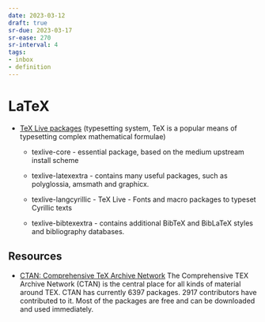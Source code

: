 ```yaml
---
date: 2023-03-12
draft: true
sr-due: 2023-03-17
sr-ease: 270
sr-interval: 4
tags:
- inbox
- definition
---
```


# LaTeX


- [TeX Live packages](https://tug.org/texlive/) (typesetting system, TeX is a
  popular means of typesetting complex mathematical formulae)

  - texlive-core - essential package, based on the medium upstream install
    scheme

  - texlive-latexextra - contains many useful packages, such as polyglossia,
    amsmath and graphicx.

  - texlive-langcyrillic - TeX Live - Fonts and macro packages to typeset
    Cyrillic texts

  - texlive-bibtexextra - contains additional BibTeX and BibLaTeX styles and
    bibliography databases.

## Resources


- [CTAN: Comprehensive TeX Archive Network](https://ctan.org/) The Comprehensive
  TEX Archive Network (CTAN) is the central place for all kinds of material
  around TEX. CTAN has currently 6397 packages. 2917 contributors have
  contributed to it. Most of the packages are free and can be downloaded and
  used immediately.
